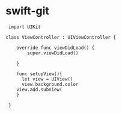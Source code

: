 # swift-git
     
     import UIKit
      
    class ViewController : UIViewController {
        
        override func viewDidLoad() {
            super.viewDidLoad()
             
        }     
        
        func setupView(){
          let view = UIView()
          view.background.color
        view.add.subView(
        }
                    
     }
     
